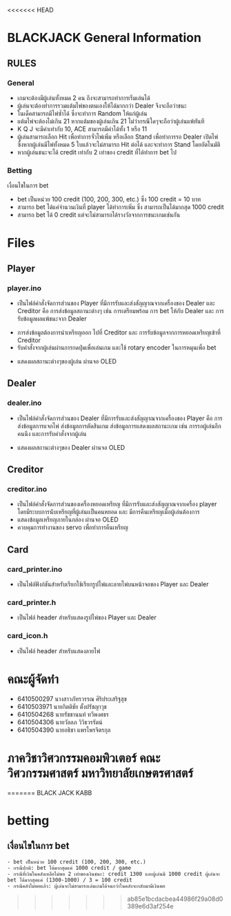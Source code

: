 <<<<<<< HEAD
# BLACKJACK General Information
## RULES
### General
- เกมจะต้องมีผู้เล่นทั้งหมด 2 คน ถึงจะสามารถทำการเริ่มเล่นได้
- ผู้เล่นจะต้องทำการรวมแต้มไพ่ของตนเองให้ได้มากกว่า Dealer จึงจะถือว่าชนะ
- ในเด็คสามารถมีไพ่ซ้ำได้ ซึ่งจะทำการ Random ให้แก่ผู้เล่น
- แต้มไพ่จะต้องไม่เกิน 21 หากแต้มของผู้เล่นเกิน 21 ไม่ว่ากรณีใดๆจะถือว่าผู้เล่นแพ้ทันที
- K Q J จะมีค่าเท่ากับ 10, ACE สามารถมีค่าได้ทั้ง 1 หรือ 11
- ผู้เล่นสามารถเลือก Hit เพื่อทำการจั่วไพ่เพิ่ม หรือเลือก Stand เพื่อทำการรอ Dealer เปิดไพ่ ซึ่งหากผู้เล่นมีไพ่ทั้งหมด 5 ใบแล้วจะไม่สามารถ Hit ต่อได้ และจะทำการ Stand โดยอัตโนมัติ
- หากผู้เล่นชนะจะได้ credit เท่ากับ 2 เท่าของ credit ที่ได้ทำการ bet ไป
### Betting
เงื่อนไขในการ bet
- bet เป็นหน่วย 100 credit (100, 200, 300, etc.) ซึ่ง 100 credit = 10 บาท
- สามารถ bet ได้แค่จำนวนเงินที่ player ได้ทำการเพิ่ม ซึ่ง สามารถเป็นได้มากสุด 1000 credit
- สามารถ bet ได้ 0 credit แต่จะไม่สามารถได้รางวัลจากการชนะเกมเช่นกัน

# Files
## Player
### player.ino
- เป็นไฟล์คำสั่งจัดการส่วนของ Player ที่มีการรับและส่งสัญญาณจากเครื่องของ Dealer  และ  Creditor คือ การส่งข้อมูลสถานะต่างๆ เช่น การเตรียมพร้อม การ bet ให้กับ Dealer และ การรับข้อมูลผลแพ้ชนะจาก Dealer

* การส่งข้อมูลต้องการนำเหรียญออก ไปที่ Creditor และ
การรับข้อมูลจากการหยอดเหรียญเข้าที่ Creditor
* รับคำสั่งจากผู้เล่นผ่านการกดปุ่มเพื่อเล่นเกม และใช้ rotary encoder ในการหมุนเพื่อ bet 
- แสดงผลสถานะต่างๆของผู้เล่น ผ่านจอ  OLED


## Dealer
### dealer.ino
- เป็นไฟล์คำสั่งจัดการส่วนของ Dealer ที่มีการรับและส่งสัญญาณจากเครื่องของ Player คือ การส่งข้อมูลการแจกไพ่ ส่งข้อมูลการตัดสินเกม ส่งข้อมูลการแสดงผลสถานะเกม เช่น การรอผู้เล่นอีกคนนึง  และการรับคำสั่งจากผู้เล่น 
* แสดงผลสถานะต่างๆของ Dealer ผ่านจอ  OLED

## Creditor
### creditor.ino
- เป็นไฟล์คำสั่งจัดการส่วนของเครื่องหยอดเหรียญ ที่มีการรับและส่งสัญญาณจากเครื่อง player โดยมีระบบการนับเหรียญที่ผู้เล่นเเป็นคนหยอด และ มีการคืนเหรียญเมื่อผู้เล่นต้องการ
-  แสดงข้อมูลเหรียญภายในกล่อง ผ่านจอ  OLED
-  ควบคุมการทำงานของ servo เพื่อทำการคืนเหรียญ

## Card
### card_printer.ino
- เป็นไฟล์ฟังก์ชันสำหรับเรียกใช้เรียกรูปไพ่และลายไพ่บนหน้าจอของ Player และ Dealer
### card_printer.h
- เป็นไฟล์ header สำหรับแสดงรูปไพ่ของ Player และ Dealer
### card_icon.h
- เป็นไฟล์ header สำหรับแสดงลายไพ่

# คณะผู้จัดทำ
- 6410500297 นางสาวภัทรวรรณ ศิริประเสริฐสุข
- 6410503971 นายกิตติชัย ตั้งปรัชญาวุธ
- 6410504268 นายรัชชานนท์ ทวีพงศธร
- 6410504306 นายวัลลภ วิวิธวรรัตน์
- 6410504390 นายอธิชา แพรไพรจิตรกุล
  
# ภาควิชาวิศวกรรมคอมพิวเตอร์ คณะวิศวกรรมศาสตร์ มหาวิทยาลัยเกษตรศาสตร์
=======
BLACK JACK KABB

# betting
## เงื่อนไขในการ bet
    - bet เป็นหน่วย 100 credit (100, 200, 300, etc.)
    - กรณีปกติ: bet ได้มากสุดแค่ 1000 credit / game
    - กรณีที่เงินในคลังเหลือไม่พอ 2 เท่าของเงินชนะ: credit 1300 และผู้เล่นมี 1000 credit ผู้เล่นจะ bet ได้มากสุดแค่ (1300-1000) / 3 = 100 credit  
    - กรณีคลังไม่พอแล้ว: ผู้เล่นจะไม่สามารถเล่นเกมได้จนกว่าในคลังจะกลับมามีเงินพอ
>>>>>>> ab85e1bcdacbea44986f29a08d0389e6d3af254e
